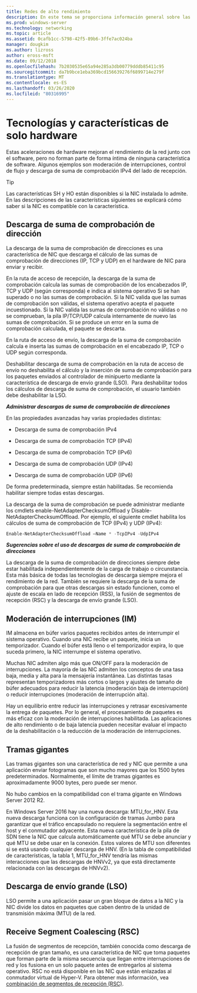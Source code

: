 ```yaml
---
title: Redes de alto rendimiento
description: En este tema se proporciona información general sobre las tecnologías de descarga y optimización en Windows Server 2016, e incluye vínculos a instrucciones adicionales sobre estas tecnologías.
ms.prod: windows-server
ms.technology: networking
ms.topic: article
ms.assetid: 0cafb1cc-5798-42f5-89b6-3ffe7ac024ba
manager: dougkim
ms.author: lizross
author: eross-msft
ms.date: 09/12/2018
ms.openlocfilehash: 7b2030535e65a94e285a3db00779dddb85411c95
ms.sourcegitcommit: da7b9bce1eba369bcd156639276f6899714e279f
ms.translationtype: MT
ms.contentlocale: es-ES
ms.lasthandoff: 03/26/2020
ms.locfileid: "80316995"
---
```

# <a name="hardware-only-ho-features-and-technologies"></a>Tecnologías y características de solo hardware

Estas aceleraciones de hardware mejoran el rendimiento de la red junto con el software, pero no forman parte de forma íntima de ninguna característica de software. Algunos ejemplos son moderación de interrupciones, control de flujo y descarga de suma de comprobación IPv4 del lado de recepción.

>[!TIP]
>Las características SH y HO están disponibles si la NIC instalada lo admite. En las descripciones de las características siguientes se explicará cómo saber si la NIC es compatible con la característica.

## <a name="address-checksum-offload"></a>Descarga de suma de comprobación de dirección

La descarga de la suma de comprobación de direcciones es una característica de NIC que descarga el cálculo de las sumas de comprobación de direcciones (IP, TCP y UDP) en el hardware de NIC para enviar y recibir.

En la ruta de acceso de recepción, la descarga de la suma de comprobación calcula las sumas de comprobación de los encabezados IP, TCP y UDP (según corresponda) e indica al sistema operativo Si se han superado o no las sumas de comprobación. Si la NIC valida que las sumas de comprobación son válidas, el sistema operativo acepta el paquete incuestionado. Si la NIC valida las sumas de comprobación no válidas o no se comprueban, la pila IP/TCP/UDP calcula internamente de nuevo las sumas de comprobación. Si se produce un error en la suma de comprobación calculada, el paquete se descarta.

En la ruta de acceso de envío, la descarga de la suma de comprobación calcula e inserta las sumas de comprobación en el encabezado IP, TCP o UDP según corresponda.

Deshabilitar descarga de suma de comprobación en la ruta de acceso de envío no deshabilita el cálculo y la inserción de suma de comprobación para los paquetes enviados al controlador de minipuerto mediante la característica de descarga de envío grande (LSO).  Para deshabilitar todos los cálculos de descarga de suma de comprobación, el usuario también debe deshabilitar la LSO.

_**Administrar descargas de suma de comprobación de direcciones**_

En las propiedades avanzadas hay varias propiedades distintas:

-   Descarga de suma de comprobación IPv4

-   Descarga de suma de comprobación TCP (IPv4)

-   Descarga de suma de comprobación TCP (IPv6)

-   Descarga de suma de comprobación UDP (IPv4)

-   Descarga de suma de comprobación UDP (IPv6)

De forma predeterminada, siempre están habilitadas. Se recomienda habilitar siempre todas estas descargas.

La descarga de la suma de comprobación se puede administrar mediante los cmdlets enable-NetAdapterChecksumOffload y Disable-NetAdapterChecksumOffload. Por ejemplo, el siguiente cmdlet habilita los cálculos de suma de comprobación de TCP (IPv4) y UDP (IPv4):

```PowerShell
Enable-NetAdapterChecksumOffload –Name * -TcpIPv4 -UdpIPv4
```

_**Sugerencias sobre el uso de descargas de suma de comprobación de direcciones**_

La descarga de la suma de comprobación de direcciones siempre debe estar habilitada independientemente de la carga de trabajo o circunstancia. Esta más básica de todas las tecnologías de descarga siempre mejora el rendimiento de la red. También se requiere la descarga de la suma de comprobación para que otras descargas sin estado funcionen, como el ajuste de escala en lado de recepción (RSS), la fusión de segmentos de recepción (RSC) y la descarga de envío grande (LSO).

## <a name="interrupt-moderation-im"></a>Moderación de interrupciones (IM)

IM almacena en búfer varios paquetes recibidos antes de interrumpir el sistema operativo. Cuando una NIC recibe un paquete, inicia un temporizador. Cuando el búfer está lleno o el temporizador expira, lo que suceda primero, la NIC interrumpe el sistema operativo. 

Muchas NIC admiten algo más que ON/OFF para la moderación de interrupciones. La mayoría de las NIC admiten los conceptos de una tasa baja, media y alta para la mensajería instantánea. Las distintas tasas representan temporizadores más cortos o largos y ajustes de tamaño de búfer adecuados para reducir la latencia (moderación baja de interrupción) o reducir interrupciones (moderación de interrupción alta).

Hay un equilibrio entre reducir las interrupciones y retrasar excesivamente la entrega de paquetes. Por lo general, el procesamiento de paquetes es más eficaz con la moderación de interrupciones habilitada. Las aplicaciones de alto rendimiento o de baja latencia pueden necesitar evaluar el impacto de la deshabilitación o la reducción de la moderación de interrupciones.

## <a name="jumbo-frames"></a>Tramas gigantes

Las tramas gigantes son una característica de red y NIC que permite a una aplicación enviar fotogramas que son mucho mayores que los 1500 bytes predeterminados. Normalmente, el límite de tramas gigantes es aproximadamente 9000 bytes, pero puede ser menor.

No hubo cambios en la compatibilidad con el trama gigante en Windows Server 2012 R2.

En Windows Server 2016 hay una nueva descarga: MTU_for_HNV. Esta nueva descarga funciona con la configuración de tramas Jumbo para garantizar que el tráfico encapsulado no requiere la segmentación entre el host y el conmutador adyacente. Esta nueva característica de la pila de SDN tiene la NIC que calcula automáticamente qué MTU se debe anunciar y qué MTU se debe usar en la conexión. Estos valores de MTU son diferentes si se está usando cualquier descarga de HNV. (En la tabla de compatibilidad de características, la tabla 1, MTU_for_HNV tendría las mismas interacciones que las descargas de HNVv2, ya que está directamente relacionada con las descargas de HNVv2).

## <a name="large-send-offload-lso"></a>Descarga de envío grande (LSO)

LSO permite a una aplicación pasar un gran bloque de datos a la NIC y la NIC divide los datos en paquetes que caben dentro de la unidad de transmisión máxima (MTU) de la red.

## <a name="receive-segment-coalescing-rsc"></a>Receive Segment Coalescing (RSC)

La fusión de segmentos de recepción, también conocida como descarga de recepción de gran tamaño, es una característica de NIC que toma paquetes que forman parte de la misma secuencia que llegan entre interrupciones de red y los fusiona en un solo paquete antes de entregarlos al sistema operativo. RSC no está disponible en las NIC que están enlazadas al conmutador virtual de Hyper-V. Para obtener más información, vea [combinación de segmentos de recepción (RSC)](https://docs.microsoft.com/windows-server/networking/technologies/hpn/rsc-in-the-vswitch).